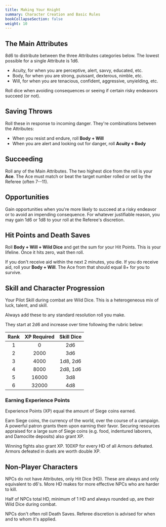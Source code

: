 ```yaml
---
title: Making Your Knight
summary: Character Creation and Basic Rules
bookCollapseSection: false
weight: 10
---
```


## The Main Attributes

8d6 to distribute between the three Attributes categories below. The lowest possible for a single Attribute is 1d6.

- Acuity, for when you are perceptive, alert, savvy, educated, etc.
- Body, for when you are strong, puissant, dexterous, nimble, etc.
- Will, for when you are tenacious, confident, aggressive, unyielding, etc.

Roll dice when avoiding consequences or seeing if certain risky endeavors succeed (or not).

## Saving Throws

Roll these in response to incoming danger. They're combinations between the Attributes:

- When you resist and endure, roll **Body + Will**
- When you are alert and looking out for danger, roll **Acuity + Body**

## Succeeding

Roll any of the Main Attributes. The two highest dice from the roll is your **Ace**. The Ace must match or beat the target number rolled or set by the Referee (often 7--11).

## Opportunities

Gain opportunities when you're more likely to succeed at a risky endeavor or to avoid an impending consequence. For whatever justifiable reason, you may gain 1d6 or 1d8 to your roll at the Referee's discretion.

## Hit Points and Death Saves

Roll **Body + Will + Wild Dice** and get the sum for your Hit Points. This is your lifeline. Once it hits zero, wait then roll.

If you don't receive aid within the next 2 minutes, you die. If you do receive aid, roll your **Body + Will**. The Ace from that should equal 8+ for you to survive.

## Skill and Character Progression

Your Pilot Skill during combat are Wild Dice. This is a heterogeneous mix of luck, talent, and skill.

Always add these to any standard resolution roll you make.

They start at 2d6 and increase over time following the rubric below:

| **Rank** | **XP Required** | **Skill Dice** |
| :------: | :-------------: | :------------: |
|    1     |        0        |      2d6       |
|    2     |      2000       |      3d6       |
|    3     |      4000       |    1d8, 2d6    |
|    4     |      8000       |    2d8, 1d6    |
|    5     |      16000      |      3d8       |
|    6     |      32000      |      4d8       |

### Earning Experience Points

Experience Points (XP) equal the amount of Siege coins earned.

Earn Siege coins, the currency of the world, over the course of a campaign. A powerful patron grants them upon earning their favor. Securing resources appraised for a large sum of Siege coins (e.g. food, indentured laborers, and Damoclite deposits) also grant XP.

Winning fights also grant XP. 100XP for every HD of all Armors defeated. Armors defeated in duels are worth double XP.

## Non-Player Characters

NPCs do not have Attributes, only Hit Dice (HD). These are always and only equivalent to d6's. More HD makes for more effective NPCs who are harder to kill.

Half of NPCs total HD, minimum of 1 HD and always rounded up, are their Wild Dice during combat.

NPCs don't often roll Death Saves. Referee discretion is advised for when and to whom it's applied.
